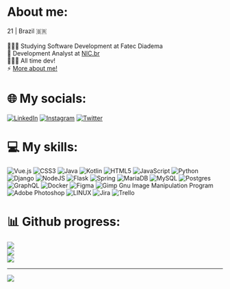 # About me:
21 | Brazil 🇧🇷 <br><br>👨🏻‍🎓 Studying Software Development at Fatec Diadema<br>💼 Development Analyst at <a href="https://nic.br">NIC.br</a><br>👨🏻‍💻 All time dev!<br>⚡ <a href="https://linktr.ee/notoliveira">More about me!</a>


# 🌐 My socials:
[![LinkedIn](https://img.shields.io/badge/LinkedIn-%230077B5.svg?logo=linkedin&logoColor=white)](https://linkedin.com/in/notoliveira)   [![Instagram](https://img.shields.io/badge/Instagram-%23E4405F.svg?logo=Instagram&logoColor=white)](https://instagram.com/notoliveira)   [![Twitter](https://img.shields.io/badge/Twitter-%231DA1F2.svg?logo=Twitter&logoColor=white)](https://twitter.com/notoliveira0) 

# 💻 My skills:
![Vue.js](https://img.shields.io/badge/vuejs-%2335495e.svg?style=for-the-badge&logo=vuedotjs&logoColor=%234FC08D) ![CSS3](https://img.shields.io/badge/css3-%231572B6.svg?style=for-the-badge&logo=css3&logoColor=white) ![Java](https://img.shields.io/badge/java-%23ED8B00.svg?style=for-the-badge&logo=openjdk&logoColor=white) ![Kotlin](https://img.shields.io/badge/Kotlin-0095D5?&style=for-the-badge&logo=kotlin&logoColor=white) ![HTML5](https://img.shields.io/badge/html5-%23E34F26.svg?style=for-the-badge&logo=html5&logoColor=white) ![JavaScript](https://img.shields.io/badge/javascript-%23323330.svg?style=for-the-badge&logo=javascript&logoColor=%23F7DF1E) ![Python](https://img.shields.io/badge/python-3670A0?style=for-the-badge&logo=python&logoColor=ffdd54) ![Django](https://img.shields.io/badge/django-%23092E20.svg?style=for-the-badge&logo=django&logoColor=white) ![NodeJS](https://img.shields.io/badge/node.js-6DA55F?style=for-the-badge&logo=node.js&logoColor=white) ![Flask](https://img.shields.io/badge/Flask-000000?style=for-the-badge&logo=flask&logoColor=white) ![Spring](https://img.shields.io/badge/spring-%236DB33F.svg?style=for-the-badge&logo=spring&logoColor=white) ![MariaDB](https://img.shields.io/badge/MariaDB-003545?style=for-the-badge&logo=mariadb&logoColor=white) ![MySQL](https://img.shields.io/badge/mysql-%2300f.svg?style=for-the-badge&logo=mysql&logoColor=white) ![Postgres](https://img.shields.io/badge/postgres-%23316192.svg?style=for-the-badge&logo=postgresql&logoColor=white) ![GraphQL](https://img.shields.io/badge/GraphQl-E10098?style=for-the-badge&logo=graphql&logoColor=white) ![Docker](https://img.shields.io/badge/Docker-2CA5E0?style=for-the-badge&logo=docker&logoColor=white) ![Figma](https://img.shields.io/badge/figma-%23F24E1E.svg?style=for-the-badge&logo=figma&logoColor=white) ![Gimp Gnu Image Manipulation Program](https://img.shields.io/badge/Gimp-657D8B?style=for-the-badge&logo=gimp&logoColor=FFFFFF) ![Adobe Photoshop](https://img.shields.io/badge/adobephotoshop-%2331A8FF.svg?style=for-the-badge&logo=adobephotoshop&logoColor=white) ![LINUX](https://img.shields.io/badge/Linux-FCC624?style=for-the-badge&logo=linux&logoColor=black) ![Jira](https://img.shields.io/badge/jira-%230A0FFF.svg?style=for-the-badge&logo=jira&logoColor=white) ![Trello](https://img.shields.io/badge/Trello-%23026AA7.svg?style=for-the-badge&logo=Trello&logoColor=white)

# 📊 Github progress:
![](https://github-readme-stats.vercel.app/api?username=notoliveira&theme=dark&hide_border=false&include_all_commits=true&count_private=false)<br/>
![](https://github-readme-streak-stats.herokuapp.com/?user=notoliveira&theme=dark&hide_border=false)<br/>
![](https://github-readme-stats.vercel.app/api/top-langs/?username=notoliveira&theme=dark&hide_border=false&include_all_commits=true&count_private=false&layout=compact)

---
[![](https://visitcount.itsvg.in/api?id=notoliveira&icon=0&color=6)](https://visitcount.itsvg.in)
